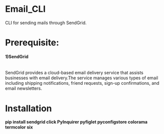 # Email_CLI
CLI for sending mails through SendGrid.


# Prerequisite:
<h4>1)SendGrid</h4></br>
SendGrid provides a cloud-based email delivery service that assists businesses with email delivery.The service manages various types of email including shipping notifications, friend requests, sign-up confirmations, and email newsletters. 

# Installation
<b>pip install sendgrid click PyInquirer pyfiglet pyconfigstore colorama termcolor six</b>



